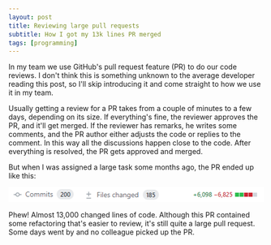 ```yaml
---
layout: post
title: Reviewing large pull requests
subtitle: How I got my 13k lines PR merged
tags: [programming]
---
```


In my team we use GitHub's pull request feature (PR) to do our code reviews. I don't think this is something unknown to the average developer reading this post, so I'll skip introducing it and come straight to how we use it in my team.

Usually getting a review for a PR takes from a couple of minutes to a few days, depending on its size. If everything's fine, the reviewer approves the PR, and it'll get merged. If the reviewer has remarks, he writes some comments, and the PR author either adjusts the code or replies to the comment. In this way all the discussions happen close to the code. After everything is resolved, the PR gets approved and merged.

But when I was assigned a large task some months ago, the PR ended up like this:

![Pi Zero with accessiores](/assets/img/post-review-large-prs/gh-pr-changes.png)

Phew! Almost 13,000 changed lines of code. Although this PR contained some refactoring that's easier to review, it's still quite a large pull request. Some days went by and no colleague picked up the PR.